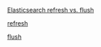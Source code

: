 [Elasticsearch refresh vs. flush](http://www.jianshu.com/p/0e9f6346f1fe)

[refresh](https://www.elastic.co/guide/en/elasticsearch/guide/current/near-real-time.html)

[flush](https://www.elastic.co/guide/en/elasticsearch/reference/current/index-modules-translog.html)
